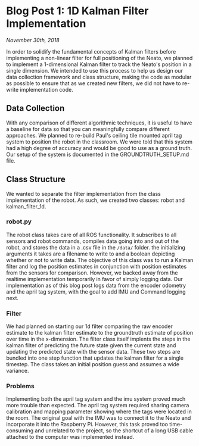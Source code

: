 # Blog Post 1: 1D Kalman Filter Implementation
*November 30th, 2018*

In order to solidify the fundamental concepts of Kalman filters before implementing a non-linear filter for full positioning of the Neato, we planned to implement a 1-dimensional Kalman filter to track the Neato's position in a single dimension. We intended to use this process to help us design our data collection framework and class structure, making the code as modular as possible to ensure that as we created new filters, we did not have to re-write implementation code.

## Data Collection
With any comparison of different algorithmic techniques, it is useful to have a baseline for data so that you can meaningfully compare different approaches. We planned to re-build Paul's ceiling tile mounted april tag system to position the robot in the classroom. We were told that this system had a high degree of accuracy and would be good to use as a ground truth. Our setup of the system is documented in the GROUNDTRUTH_SETUP.md file.

## Class Structure
We wanted to separate the filter implementation from the class implementation of the robot. As such, we created two classes: robot and kalman_filter_1d.

### robot.py

The robot class takes care of all ROS functionality. It subscribes to all sensors and robot commands, compiles data going into and out of the robot, and stores the data in a .csv file in the `/data/` folder. the initializing arguments it takes are a filename to write to and a boolean depicting whether or not to write data. The objective of this class was to run a Kalman filter and log the position estimates in conjunction with position estimates from the sensors for comparison. However, we backed away from the realtime implementation temporarily in favor of simply logging data. Our implementation as of this blog post logs data from the encoder odometry and the april tag system, with the goal to add IMU and Command logging next.

### Filter
We had planned on starting our 1d filter comparing the raw encoder estimate to the kalman filter estimate to the groundtruth estimate of position over time in the x-dimension. The filter class itself implents the steps in the kalman filter of predicting the future state given the current state and updating the predicted state with the sensor data. These two steps are bundled into one step function that updates the kalman filter for a single timestep. The class takes an initial position guess and assumes a wide variance.


### Problems

Implementing both the april tag system and the imu system proved much more trouble than expected. The april tag system required sharing camera calibration and mapping parameter showing where the tags were located in the room. The original goal with the IMU was to connect it to the Neato and incorporate it into the Raspberry Pi. However, this task proved too time-consuming and unrelated to the project, so the shortcut of a long USB cable attached to the computer was implemented instead.
